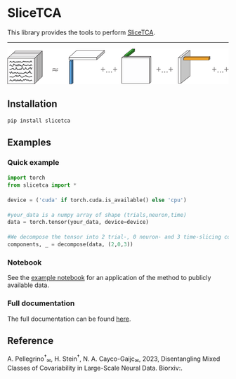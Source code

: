 # SliceTCA

This library provides the tools to perform [SliceTCA]().

___

<p align="center">
  <img src="./img/decomposition.svg">
</p>

## Installation 

```commandline
pip install slicetca
```


## Examples

### Quick example 

```python
import torch
from slicetca import *

device = ('cuda' if torch.cuda.is_available() else 'cpu')

#your_data is a numpy array of shape (trials,neuron,time)
data = torch.tensor(your_data, device=device)

#We decompose the tensor into 2 trial-, 0 neuron- and 3 time-slicing components.
components, _ = decompose(data, (2,0,3))
```

### Notebook

See the [example notebook]() for an application of the method to publicly available data.

### Full documentation

The full documentation can be found [here]().

## Reference

A. Pellegrino<sup>†</sup><sub>✉</sub>, H. Stein<sup>†</sup>, N. A. Cayco-Gaijc<sub>✉</sub>, 2023, Disentangling Mixed Classes of Covariability in Large-Scale Neural Data. Biorxiv:.